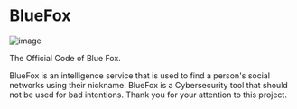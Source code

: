 # BlueFox
![image](https://github.com/user-attachments/assets/0b446286-4341-4cd1-b2da-ed01948f89bc)

The Official Code of Blue Fox.

BlueFox is an intelligence service that is used to find a person's social networks using their nickname. BlueFox is a Cybersecurity tool that should not be used for bad intentions. Thank you for your attention to this project.

